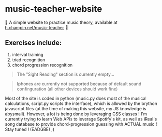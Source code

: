 # music-teacher-website

🎵 A simple website to practice music theory, available at [h.champin.net/music-teacher](https://h.champin.net/music-teacher) 🎵

## Exercises include:

1. interval training
2. triad recognition
3. chord progression recognition

> The "Sight Reading" section is currently empty...

> Iphones are currently not supported because of default sound confinguration (all other devices should work fine)

Most of the site is coded in python (music.py does most of the musical calculations, script.py scripts the interface), which is allowed by the brython javascript files (at the time of making this website, my JS knowledge is abysmall). However, a lot is being done by leveraging CSS classes !
I'm currently trying to learn Web APIs to leverage Spotify's kit, as well as iReal's song database to provide chord-progression guessing with ACTUAL music ! Stay tuned ! (EADGBE) ;)
